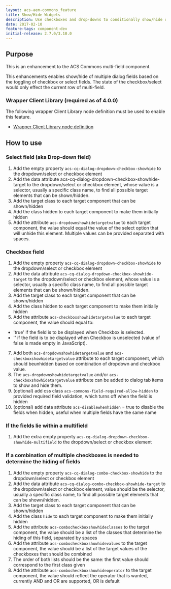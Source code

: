 ```yaml
---
layout: acs-aem-commons_feature
title: Show/Hide Widgets
description: Use checkboxes and drop-downs to conditionally show/hide other fields!
date: 2017-02-10
feature-tags: component-dev
initial-release: 2.7.0/3.10.0
---
```



## Purpose

This is an enhancement to the ACS Commons multi-field component. 

This enhancements enables show/hide of multiple dialog fields based on the toggling of checkbox or select fields. 
The state of the checkbox/select would only effect the current row of multi-field.

### Wrapper Client Library (required as of 4.0.0)

The following wrapper Client Library node definition must be used to enable this feature.

* [Wrapper Client Library node definition](https://github.com/Adobe-Consulting-Services/acs-aem-commons/tree/master/ui.apps/src/main/content/jcr_root/apps/acs-commons/touchui-widgets/showhidedialogfields/.content.xml)

## How to use

### Select field (aka Drop-down field)
1. Add the empty property `acs-cq-dialog-dropdown-checkbox-showhide` to the dropdown/select or checkbox element
2. Add the data attribute acs-cq-dialog-dropdown-checkbox-showhide-target to the dropdown/select or checkbox element, 
   whose value is a selector, usually a specific class name, to find all possible target elements that can be shown/hidden.
4. Add the target class to each target component that can be shown/hidden
5. Add the class hidden to each target component to make them initially hidden
6. Add the attribute `acs-dropdownshowhidetargetvalue` to each target component, the value should equal the value of the select option that will unhide this element. Multiple values can be provided separated with spaces.

### Checkbox field
1. Add the empty property `acs-cq-dialog-dropdown-checkbox-showhide` to the dropdown/select or checkbox element
2. Add the data attribute `acs-cq-dialog-dropdown-checkbox-showhide-target` to the dropdown/select or checkbox element, 
   whose value is a selector, usually a specific class name, to find all possible target elements that can be shown/hidden.
4. Add the target class to each target component that can be shown/hidden
5. Add the class hidden to each target component to make them initially hidden
6. Add the attribute `acs-checkboxshowhidetargetvalue` to each target component, the value should equal to:
 - 'true' if the field is to be displayed when Checkbox is selected.
 - '' if the field is to be displayed when Checkbox is unselected (value of false is made empty in JavaScript).

7. Add both `acs-dropdownshowhidetargetvalue` and `acs-checkboxshowhidetargetvalue` attribute to each target component, which should beunhidden based on combination of dropdown and checkbox value.
8. The `acs-dropdownshowhidetargetvalue` and/or `acs-checkboxshowhidetargetvalue` attribute can be added to dialog tab items to show and hide them.
9. (optional) add css class `acs-commons-field-required-allow-hidden` to provided required field validation, which turns off when the field is hidden
10. (optional) add data attribute `acs-disablewhenhidden` = true to disable the fields when hidden, useful when multiple fields have the same name

### If the fields lie within a multifield
1. Add the extra empty property `acs-cq-dialog-dropdown-checkbox-showhide-multifield` to the dropdown/select or checkbox element

### If a combination of multiple checkboxes is needed to determine the hiding of fields
1. Add the empty property `acs-cq-dialog-combo-checkbox-showhide` to the dropdown/select or checkbox element
2. Add the data attribute `acs-cq-dialog-combo-checkbox-showhide-target` to the dropdown/select or checkbox element,
   value should be the selector, usually a specific class name, to find all possible target elements that can be shown/hidden.
3. Add the target class to each target component that can be shown/hidden
4. Add the class `hide` to each target component to make them initially hidden
5. Add the attribute `acs-combocheckboxshowhideclasses` to the target component, the value should be a list of the classes that determine the hiding of this field, separated by spaces
6. Add the attribute `acs-combocheckboxshowhidevalues` to the target component, the value should be a list of the target values of the checkboxes that should be combined
7. The order of both lists should be the same: the first value should correspond to the first class given
8. Add the attribute `acs-combocheckboxshowhideoperator` to the target component, the value should reflect the operator that is wanted, currently AND and OR are supported, OR is default
